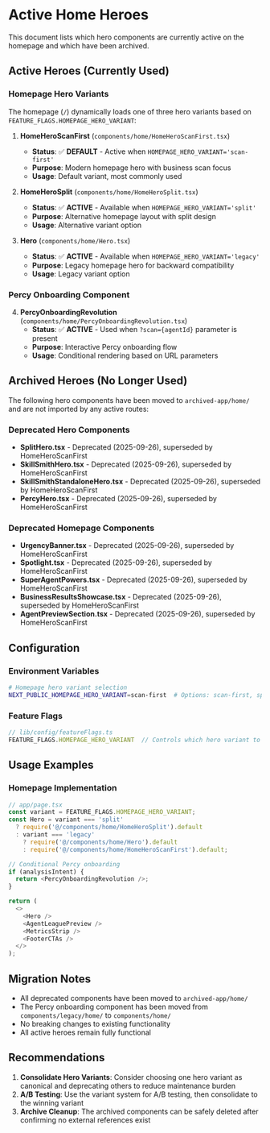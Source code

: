 # Active Home Heroes

This document lists which hero components are currently active on the homepage and which have been archived.

## Active Heroes (Currently Used)

### Homepage Hero Variants
The homepage (`/`) dynamically loads one of three hero variants based on `FEATURE_FLAGS.HOMEPAGE_HERO_VARIANT`:

1. **HomeHeroScanFirst** (`components/home/HomeHeroScanFirst.tsx`)
   - **Status**: ✅ **DEFAULT** - Active when `HOMEPAGE_HERO_VARIANT='scan-first'`
   - **Purpose**: Modern homepage hero with business scan focus
   - **Usage**: Default variant, most commonly used

2. **HomeHeroSplit** (`components/home/HomeHeroSplit.tsx`)
   - **Status**: ✅ **ACTIVE** - Available when `HOMEPAGE_HERO_VARIANT='split'`
   - **Purpose**: Alternative homepage layout with split design
   - **Usage**: Alternative variant option

3. **Hero** (`components/home/Hero.tsx`)
   - **Status**: ✅ **ACTIVE** - Available when `HOMEPAGE_HERO_VARIANT='legacy'`
   - **Purpose**: Legacy homepage hero for backward compatibility
   - **Usage**: Legacy variant option

### Percy Onboarding Component
4. **PercyOnboardingRevolution** (`components/home/PercyOnboardingRevolution.tsx`)
   - **Status**: ✅ **ACTIVE** - Used when `?scan={agentId}` parameter is present
   - **Purpose**: Interactive Percy onboarding flow
   - **Usage**: Conditional rendering based on URL parameters

## Archived Heroes (No Longer Used)

The following hero components have been moved to `archived-app/home/` and are not imported by any active routes:

### Deprecated Hero Components
- **SplitHero.tsx** - Deprecated (2025-09-26), superseded by HomeHeroScanFirst
- **SkillSmithHero.tsx** - Deprecated (2025-09-26), superseded by HomeHeroScanFirst  
- **SkillSmithStandaloneHero.tsx** - Deprecated (2025-09-26), superseded by HomeHeroScanFirst
- **PercyHero.tsx** - Deprecated (2025-09-26), superseded by HomeHeroScanFirst

### Deprecated Homepage Components
- **UrgencyBanner.tsx** - Deprecated (2025-09-26), superseded by HomeHeroScanFirst
- **Spotlight.tsx** - Deprecated (2025-09-26), superseded by HomeHeroScanFirst
- **SuperAgentPowers.tsx** - Deprecated (2025-09-26), superseded by HomeHeroScanFirst
- **BusinessResultsShowcase.tsx** - Deprecated (2025-09-26), superseded by HomeHeroScanFirst
- **AgentPreviewSection.tsx** - Deprecated (2025-09-26), superseded by HomeHeroScanFirst

## Configuration

### Environment Variables
```bash
# Homepage hero variant selection
NEXT_PUBLIC_HOMEPAGE_HERO_VARIANT=scan-first  # Options: scan-first, split, legacy
```

### Feature Flags
```typescript
// lib/config/featureFlags.ts
FEATURE_FLAGS.HOMEPAGE_HERO_VARIANT  // Controls which hero variant to use
```

## Usage Examples

### Homepage Implementation
```typescript
// app/page.tsx
const variant = FEATURE_FLAGS.HOMEPAGE_HERO_VARIANT;
const Hero = variant === 'split'
  ? require('@/components/home/HomeHeroSplit').default
  : variant === 'legacy'
    ? require('@/components/home/Hero').default
    : require('@/components/home/HomeHeroScanFirst').default;

// Conditional Percy onboarding
if (analysisIntent) {
  return <PercyOnboardingRevolution />;
}

return (
  <>
    <Hero />
    <AgentLeaguePreview />
    <MetricsStrip />
    <FooterCTAs />
  </>
);
```

## Migration Notes

- All deprecated components have been moved to `archived-app/home/`
- The Percy onboarding component has been moved from `components/legacy/home/` to `components/home/`
- No breaking changes to existing functionality
- All active heroes remain fully functional

## Recommendations

1. **Consolidate Hero Variants**: Consider choosing one hero variant as canonical and deprecating others to reduce maintenance burden
2. **A/B Testing**: Use the variant system for A/B testing, then consolidate to the winning variant
3. **Archive Cleanup**: The archived components can be safely deleted after confirming no external references exist